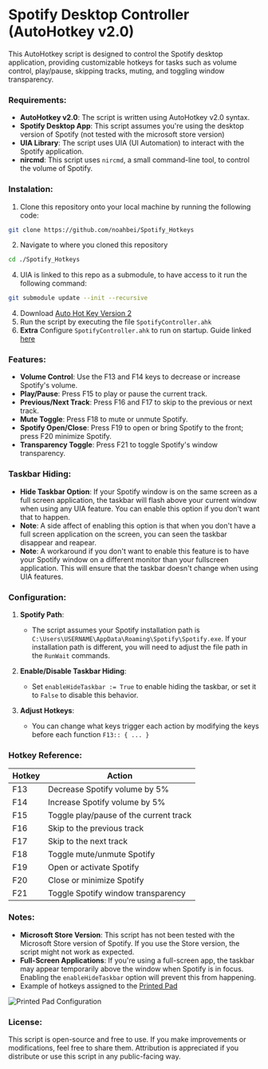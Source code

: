 # Spotify Desktop Controller (AutoHotkey v2.0)

This AutoHotkey script is designed to control the Spotify desktop application, providing customizable hotkeys for tasks such as volume control, play/pause, skipping tracks, muting, and toggling window transparency.

### Requirements:
- **AutoHotkey v2.0**: The script is written using AutoHotkey v2.0 syntax.
- **Spotify Desktop App**: This script assumes you're using the desktop version of Spotify (not tested with the microsoft store version)
- **UIA Library**: The script uses UIA (UI Automation) to interact with the Spotify application.
- **nircmd**: This script uses `nircmd`, a small command-line tool, to control the volume of Spotify.

### Instalation:
1. Clone this repository onto your local machine by running the following code:
```bash
git clone https://github.com/noahbei/Spotify_Hotkeys
```
2. Navigate to where you cloned this repository
```bash
cd ./Spotify_Hotkeys
```
4. UIA is linked to this repo as a submodule, to have access to it run the following command:
```bash
git submodule update --init --recursive
```
4. Download [Auto Hot Key Version 2](https://www.autohotkey.com/)
5. Run the script by executing the file `SpotifyController.ahk`
6. **Extra** Configure `SpotifyController.ahk` to run on startup. Guide linked [here](https://windowsloop.com/run-autohotkey-script-at-windows-startup/)

### Features:
- **Volume Control**: Use the F13 and F14 keys to decrease or increase Spotify's volume.
- **Play/Pause**: Press F15 to play or pause the current track.
- **Previous/Next Track**: Press F16 and F17 to skip to the previous or next track.
- **Mute Toggle**: Press F18 to mute or unmute Spotify.
- **Spotify Open/Close**: Press F19 to open or bring Spotify to the front; press F20 minimize Spotify.
- **Transparency Toggle**: Press F21 to toggle Spotify's window transparency.

### Taskbar Hiding:
- **Hide Taskbar Option**: If your Spotify window is on the same screen as a full screen application, the taskbar will flash above your current window when using any UIA feature. You can enable this option if you don't want that to happen. 
- **Note**: A side affect of enabling this option is that when you don't have a full screen application on the screen, you can seen the taskbar disappear and reapear.
- **Note**: A workaround if you don't want to enable this feature is to have your Spotify window on a different monitor than your fullscreen application. This will ensure that the taskbar doesn't change when using UIA features.

### Configuration:
1. **Spotify Path**: 
   - The script assumes your Spotify installation path is `C:\Users\USERNAME\AppData\Roaming\Spotify\Spotify.exe`. If your installation path is different, you will need to adjust the file path in the `RunWait` commands.

2. **Enable/Disable Taskbar Hiding**:
   - Set `enableHideTaskbar := True` to enable hiding the taskbar, or set it to `False` to disable this behavior.

3. **Adjust Hotkeys**:
   - You can change what keys trigger each action by modifying the keys before each function `F13:: { ... }`

### Hotkey Reference:
| Hotkey  | Action                                  |
| ------- | --------------------------------------- |
| F13     | Decrease Spotify volume by 5%          |
| F14     | Increase Spotify volume by 5%          |
| F15     | Toggle play/pause of the current track |
| F16     | Skip to the previous track             |
| F17     | Skip to the next track                 |
| F18     | Toggle mute/unmute Spotify             |
| F19     | Open or activate Spotify               |
| F20     | Close or minimize Spotify              |
| F21     | Toggle Spotify window transparency     |

### Notes:
- **Microsoft Store Version**: This script has not been tested with the Microsoft Store version of Spotify. If you use the Store version, the script might not work as expected.
- **Full-Screen Applications**: If you're using a full-screen app, the taskbar may appear temporarily above the window when Spotify is in focus. Enabling the `enableHideTaskbar` option will prevent this from happening.
- Example of hotkeys assigned to the [Printed Pad](https://protadesigns.com/products/printed-pad)

![Printed Pad Configuration](https://i.imgur.com/1TtsXrBh.png)

### License:
This script is open-source and free to use. If you make improvements or modifications, feel free to share them. Attribution is appreciated if you distribute or use this script in any public-facing way.
